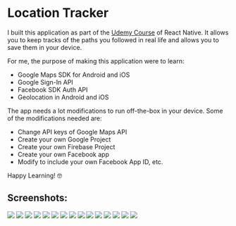 # Location Tracker

I built this application as part of the [Udemy Course](https://www.udemy.com/course/the-complete-react-native-and-redux-course/) of React Native. It allows you to keep tracks of the paths you followed in real life and allows you to save them in your device.

For me, the purpose of making this application were to learn:
- Google Maps SDK for Android and iOS
- Google Sign-In API
- Facebook SDK Auth API
- Geolocation in Android and iOS

The app needs a lot modifications to run off-the-box in your device. Some of the modifications needed are:
- Change API keys of Google Maps API
- Create your own Google Project
- Create your own Firebase Project
- Create your own Facebook app
- Modify to include your own Facebook App ID, etc.

Happy Learning! 🤓

## Screenshots:  

![](/screenshots/1.png)
![](/screenshots/2.png)
![](/screenshots/3.png)
![](/screenshots/4.png)
![](/screenshots/5.png)
![](/screenshots/6.png)
![](/screenshots/7.png)
![](/screenshots/8.png)
![](/screenshots/9.png)
![](/screenshots/10.png)
![](/screenshots/11.png)
![](/screenshots/12.png)
![](/screenshots/13.png)
![](/screenshots/14.png)
![](/screenshots/15.png)
